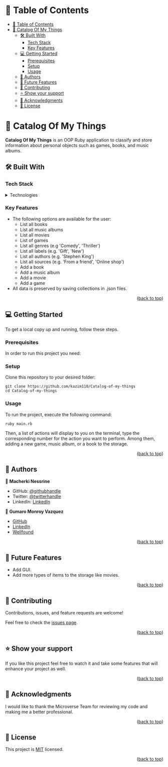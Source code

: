 <a name="readme-top"></a>


# 📗 Table of Contents

- [📗 Table of Contents](#table-of-contents)
- [📖 Catalog Of My Things ](#about-project)
  - [🛠 Built With ](#built-with)
    - [Tech Stack ](#tech-stack)
    - [Key Features ](#key-features)
  - [💻 Getting Started ](#getting-started)
    - [Prerequisites](#prerequisites)
    - [Setup](#setup)
    - [Usage](#usage)
  - [👥 Authors ](#authors)
  - [🔭 Future Features ](#future-features)
  - [🤝 Contributing ](#contributing)
  - [⭐️ Show your support ](#️show-your-support)
  - [🙏 Acknowledgments ](#acknowledgments)
  - [📝 License ](#license)

# 📖 Catalog Of My Things <a name="about-project"></a>

**Catalog Of My Things** is an OOP Ruby application to classify and store information about personal objects such as games, books, and music albums. 

## 🛠 Built With <a name="built-with"></a>


### Tech Stack <a name="tech-stack"></a>

<details>
<summary>Technologies</summary>
  <ul>
    <li><a href="https://www.ruby-lang.org/en/">Ruby</a></li>
  </ul>
</details>


### Key Features <a name="key-features"></a>

- The following options are available for the user:
  - List all books
  - List all music albums
  - List all movies
  - List of games
  - List all genres (e.g 'Comedy', 'Thriller')
  - List all labels (e.g. 'Gift', 'New')
  - List all authors (e.g. 'Stephen King')
  - List all sources (e.g. 'From a friend', 'Online shop')
  - Add a book
  - Add a music album
  - Add a movie
  - Add a game
- All data is preserved by saving collections in .json files.


<p align="right">(<a href="#readme-top">back to top</a>)</p>

## 💻 Getting Started <a name="getting-started"></a>

To get a local copy up and running, follow these steps.

### Prerequisites

In order to run this project you need:

### Setup

Clone this repository to your desired folder:

```
git clone https://github.com/kazim110/Catalog-of-my-things
cd Catalog-of-my-things
```

### Usage

To run the project, execute the following command:

```
ruby main.rb
```

Then, a list of actions will display to you on the terminal, type the corresponding number for the action you want to perform. Among them, adding a new game, music album, or a book to the storage. 

<p align="right">(<a href="#readme-top">back to top</a>)</p>

## 👥 Authors <a name="authors"></a>

👤 **Macherki Nessrine**

- GitHub: [@githubhandle](https://github.com/Nessrine88)
- Twitter: [@twitterhandle](https://twitter.com/Nessour88)
- LinkedIn: [LinkedIn](https://www.linkedin.com/in/nessrine-macherki-86959196/)

👤 **Gumaro Monroy Vazquez**

- [GitHub](https://github.com/Movgto)
- [LinkedIn](https://www.linkedin.com/in/gumaro-monroy-vazquez-1705aa165/)
- [Wellfound](https://wellfound.com/u/maro-monroy)

<p align="right">(<a href="#readme-top">back to top</a>)</p>

## 🔭 Future Features <a name="future-features"></a>

- Add GUI.
- Add more types of items to the storage like movies.

<p align="right">(<a href="#readme-top">back to top</a>)</p>

## 🤝 Contributing <a name="contributing"></a>

Contributions, issues, and feature requests are welcome!

Feel free to check the [issues page](../../issues/).

<p align="right">(<a href="#readme-top">back to top</a>)</p>

## ⭐️ Show your support <a name="support"></a>

If you like this project feel free to watch it and take some features that will enhance your project as well.

<p align="right">(<a href="#readme-top">back to top</a>)</p>

<!-- ACKNOWLEDGEMENTS -->

## 🙏 Acknowledgments <a name="acknowledgements"></a>

I would like to thank the Microverse Team for reviewing my code and making me a better professional.

<p align="right">(<a href="#readme-top">back to top</a>)</p>

## 📝 License <a name="license"></a>

This project is [MIT](./LICENSE) licensed.

<p align="right">(<a href="#readme-top">back to top</a>)</p>